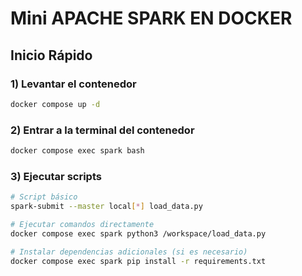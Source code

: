 # Mini APACHE SPARK EN DOCKER

## Inicio Rápido

### 1) Levantar el contenedor
```bash
docker compose up -d
```

### 2) Entrar a la terminal del contenedor
```bash
docker compose exec spark bash
```
### 3) Ejecutar scripts
```bash
# Script básico
spark-submit --master local[*] load_data.py
```

```bash
# Ejecutar comandos directamente
docker compose exec spark python3 /workspace/load_data.py

# Instalar dependencias adicionales (si es necesario)
docker compose exec spark pip install -r requirements.txt
```